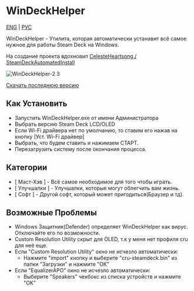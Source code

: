 # WinDeckHelper
[ENG](https://github.com/anejolov/WinDeckHelper/blob/main/README.md) | [РУС](https://github.com/anejolov/WinDeckHelper/blob/main/README_RUS.md)

WinDeckHelper - Утилита, которая автоматически устанавит всё самое нужное для работы Steam Deck на Windows.

На создание проекта вдохновил  [CelesteHeartsong / SteamDeckAutomatedInstall](https://github.com/CelesteHeartsong/SteamDeckAutomatedInstall)

![WinDeckHelper-2 3](https://github.com/user-attachments/assets/8f40b580-5e02-4c80-b6b8-395f52954d78)

[Скачать последнюю версию](https://github.com/anejolov/WinDeckHelper/releases/tag/v2.3)

## Как Установить
- Запустить WinDeckHelper.exe от имени Администратора
- Выбрать версию Steam Deck LCD/OLED
- Если Wi-Fi драйвера нет по умолчанию, то ставим его нажав на кнопку [Уст. Wi-Fi драйвер]
- Выбрать, что будем ставить и нажимаем СТАРТ.
- Перезагрузить систему после окончания процесса.

## Категории
- [ Маст-Хэв ] - Всё самое необходимое для того чтобы играть.
- [ Улучшалки ] - Улучшалки, которые могут облегчить вам жизнь.
- [ Софт ] - Другой софт, который может пригодиться(Браузер и тд).

## Возможные Проблемы
- Windows Защитник(Defender) определяет WinDeckHelper как вирус. Отключайте его по возможности.
- Custom Resolution Utility скрыт для OLED, т.к у меня нет профиля cru для неё еще.
- Если "Custom Resolution Utility" окно не исчезло автоматически:
  - Нажмите "import" кнопку и выберите "cru-steamdeck.bin" из папки "Загрузки" и нажмите "ОК"
- Если "EqualizerAPO" окно не исчезло автоматически:
  - Выберите "Speakers" чекбокс из списка устройств и нажмите "OK"
